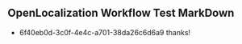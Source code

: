 ## OpenLocalization Workflow Test MarkDown

* 6f40eb0d-3c0f-4e4c-a701-38da26c6d6a9 
thanks!



<!--HONumber=Jan16_HO2-->
